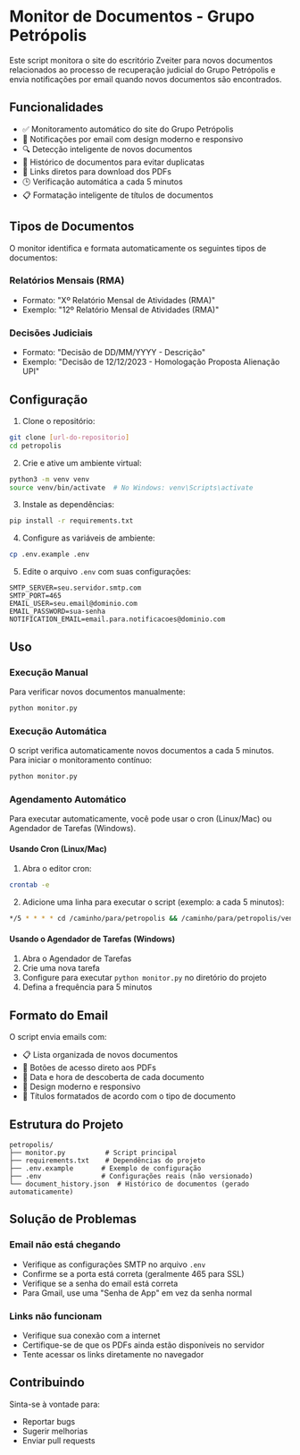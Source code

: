 # Monitor de Documentos - Grupo Petrópolis

Este script monitora o site do escritório Zveiter para novos documentos relacionados ao processo de recuperação judicial do Grupo Petrópolis e envia notificações por email quando novos documentos são encontrados.

## Funcionalidades

- ✅ Monitoramento automático do site do Grupo Petrópolis
- 📧 Notificações por email com design moderno e responsivo
- 🔍 Detecção inteligente de novos documentos
- 📝 Histórico de documentos para evitar duplicatas
- 🎯 Links diretos para download dos PDFs
- 🕒 Verificação automática a cada 5 minutos
- 📋 Formatação inteligente de títulos de documentos

## Tipos de Documentos

O monitor identifica e formata automaticamente os seguintes tipos de documentos:

### Relatórios Mensais (RMA)
- Formato: "Xº Relatório Mensal de Atividades (RMA)"
- Exemplo: "12º Relatório Mensal de Atividades (RMA)"

### Decisões Judiciais
- Formato: "Decisão de DD/MM/YYYY - Descrição"
- Exemplo: "Decisão de 12/12/2023 - Homologação Proposta Alienação UPI"

## Configuração

1. Clone o repositório:
```bash
git clone [url-do-repositorio]
cd petropolis
```

2. Crie e ative um ambiente virtual:
```bash
python3 -m venv venv
source venv/bin/activate  # No Windows: venv\Scripts\activate
```

3. Instale as dependências:
```bash
pip install -r requirements.txt
```

4. Configure as variáveis de ambiente:
```bash
cp .env.example .env
```

5. Edite o arquivo `.env` com suas configurações:
```
SMTP_SERVER=seu.servidor.smtp.com
SMTP_PORT=465
EMAIL_USER=seu.email@dominio.com
EMAIL_PASSWORD=sua-senha
NOTIFICATION_EMAIL=email.para.notificacoes@dominio.com
```

## Uso

### Execução Manual

Para verificar novos documentos manualmente:
```bash
python monitor.py
```

### Execução Automática

O script verifica automaticamente novos documentos a cada 5 minutos. Para iniciar o monitoramento contínuo:
```bash
python monitor.py
```

### Agendamento Automático

Para executar automaticamente, você pode usar o cron (Linux/Mac) ou Agendador de Tarefas (Windows).

#### Usando Cron (Linux/Mac)

1. Abra o editor cron:
```bash
crontab -e
```

2. Adicione uma linha para executar o script (exemplo: a cada 5 minutos):
```bash
*/5 * * * * cd /caminho/para/petropolis && /caminho/para/petropolis/venv/bin/python monitor.py >> /caminho/para/petropolis/monitor.log 2>&1
```

#### Usando o Agendador de Tarefas (Windows)

1. Abra o Agendador de Tarefas
2. Crie uma nova tarefa
3. Configure para executar `python monitor.py` no diretório do projeto
4. Defina a frequência para 5 minutos

## Formato do Email

O script envia emails com:
- 📋 Lista organizada de novos documentos
- 🔗 Botões de acesso direto aos PDFs
- 📅 Data e hora de descoberta de cada documento
- 🎨 Design moderno e responsivo
- 📝 Títulos formatados de acordo com o tipo de documento

## Estrutura do Projeto

```
petropolis/
├── monitor.py          # Script principal
├── requirements.txt    # Dependências do projeto
├── .env.example       # Exemplo de configuração
├── .env               # Configurações reais (não versionado)
└── document_history.json  # Histórico de documentos (gerado automaticamente)
```

## Solução de Problemas

### Email não está chegando
- Verifique as configurações SMTP no arquivo `.env`
- Confirme se a porta está correta (geralmente 465 para SSL)
- Verifique se a senha do email está correta
- Para Gmail, use uma "Senha de App" em vez da senha normal

### Links não funcionam
- Verifique sua conexão com a internet
- Certifique-se de que os PDFs ainda estão disponíveis no servidor
- Tente acessar os links diretamente no navegador

## Contribuindo

Sinta-se à vontade para:
- Reportar bugs
- Sugerir melhorias
- Enviar pull requests